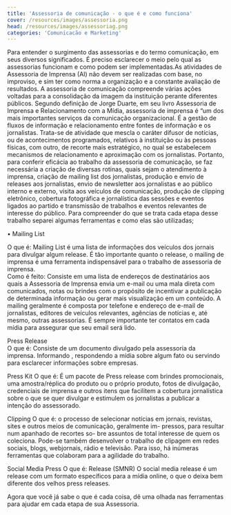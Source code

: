 ```yaml
---
title: 'Assessoria de comunicação - o que é e como funciona'
cover: /resources/images/assessoria.png
head: /resources/images/assessoriag.png
categories: 'Comunicacão e Marketing'
---
```

Para entender o surgimento das assessorias e do termo comunicação, em seus diversos significados. É preciso esclarecer o meio pelo qual as assessorias funcionam e como podem ser implementadas.As atividades de Assessoria de Imprensa (AI) não devem ser realizadas com base, no improviso, e sim ter como norma a organização e a constante avaliação de resultados. 
      A assessoria de comunicação compreende várias ações voltadas para a consolidação da imagem da instituição perante diferentes públicos. Segundo definição de Jorge Duarte, em seu livro Assessoria de Imprensa e Relacionamento com a Mídia, assessoria de imprensa é “um dos mais importantes serviços da comunicação organizacional. É a gestão de fluxos de informação e relacionamento entre fontes de informação e os jornalistas. Trata-se de atividade que mescla o caráter difusor de notícias, ou de acontecimentos programados, relativos à instituição ou às pessoas físicas, com outro, de recorte mais estratégico, no qual se estabelecem mecanismos de relacionamento e aproximação com os jornalistas.
    Portanto, para conferir eficácia ao trabalho da assessoria de comunicação, se faz necessária a criação de diversas rotinas, quais sejam o atendimento à imprensa, criação de mailing list dos jornalistas, produção e envio de releases aos jornalistas, envio de newsletter aos jornalistas e ao público interno e externo, visita aos veículos de comunicação, produção de clipping eletrônico, cobertura fotográfica e jornalística das sessões e eventos ligados ao partido e transmissão de trabalhos e eventos relevantes de interesse do público. Para compreender do que se trata cada etapa desse trabalho separei algumas ferramentas e como elas são utilizadas;

• Mailing List
						
O que é:
Mailing List é uma lista de informações dos veículos dos jornais para divulgar algum release. É tão importante quanto o release, o mailing de imprensa é uma ferramenta indispensável para o trabalho de assessoria de imprensa. 						
Como é feito:
Consiste em uma lista de endereços de destinatários aos quais a Assessoria de Imprensa envia um e-mail ou uma mala direta com comunicados, notas ou brindes com o propósito de incentivar a publicação de determinada informação ou gerar mais visualização em um conteúdo. A mailing geralmente é composta por telefone e endereço de e-mail de jornalistas, editores de veículos relevantes, agências de notícias e, até mesmo, outras assessorias. É sempre importante ter contatos em cada mídia para assegurar que seu email será lido. 
						
Press Release						
O que é:
Consiste de um documento divulgado pela assessoria da imprensa. Informando , respondendo a mídia sobre algum fato ou servindo para esclarecer informações sobre empresas. 

Press Kit
O que é:
É um pacote de Press release com brindes promocionais, uma amostra/réplica do produto ou o próprio produto, fotos de divulgação, credenciais de imprensa e outros itens que facilitem a cobertura jornalística sobre o que se quer divulgar e estimulem os jornalistas a publicar a intenção do assessorado.
						
Clipping
O que é:
o processo de selecionar notícias em jornais, revistas, sites e outros meios de comunicação, geralmente im- pressos, para resultar num apanhado de recortes so- bre assuntos de total interesse de quem os coleciona. Pode-se também desenvolver o trabalho de clipagem em redes sociais, blogs, webjornais, rádio e televisão. Para isso, há inúmeras ferramentas que colaboram para a agilidade do trabalho. 
							
Social Media Press
O que é:
Release (SMNR) O social media release é um release com um formato específicos para a mídia online, o que o deixa bem diferente dos velhos press releases. 	

Agora que você já sabe o que é cada coisa, dê uma olhada nas ferramentas para ajudar em cada etapa de sua Assessoria. 

